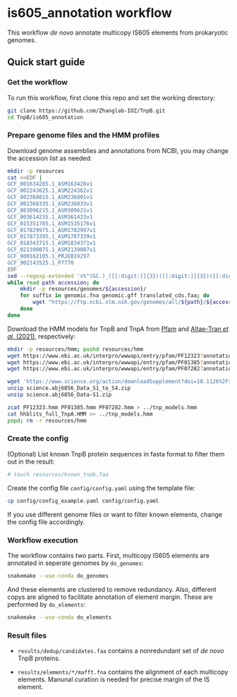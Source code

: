 # is605_annotation workflow

This workflow *de novo* annotate multicopy IS605 elements from prokaryotic genomes.

## Quick start guide

### Get the workflow

To run this workflow, first clone this repo and set the working directory:

```bash
git clone https://github.com/Zhanglab-IOZ/TnpB.git
cd TnpB/is605_annotation
```

### Prepare genome files and the HMM profiles

Download genome assemblies and annotations from NCBI, you may change the accession list as needed:

```bash
mkdir -p resources
cat <<EOF |
GCF_001634285.1_ASM163428v1
GCF_002243625.1_ASM224362v1
GCF_002368015.1_ASM236801v1
GCF_002368335.1_ASM236833v1
GCF_003096215.1_ASM309621v1
GCF_003614235.1_ASM361423v1
GCF_015351765.1_ASM1535176v1
GCF_017829975.1_ASM1782997v1
GCF_017873395.1_ASM1787339v1
GCF_018343715.1_ASM1834371v1
GCF_021390075.1_ASM2139007v1
GCF_900162105.1_PRJEB19297
GCF_902143525.1_P7770
EOF
sed --regexp-extended 's%^(GC.)_([[:digit:]]{3})([[:digit:]]{3})([[:digit:]]{3})%\1/\2/\3/\4\t\0%' |
while read path accession; do
    mkdir -p resources/genomes/${accession}/
    for suffix in genomic.fna genomic.gff translated_cds.faa; do
        wget "https://ftp.ncbi.nlm.nih.gov/genomes/all/${path}/${accession}/${accession}_${suffix}.gz" -O resources/genomes/${accession}/${accession}_${suffix}.gz
    done
done
```

Download the HMM models for TnpB and TnpA from [Pfam](https://www.ebi.ac.uk/interpro/) and [Altae-Tran *et al.* (2021)](https://doi.org/10.1126/science.abj6856), respectively:

```bash
mkdir -p resources/hmm; pushd resources/hmm
wget https://www.ebi.ac.uk/interpro/wwwapi/entry/pfam/PF12323?annotation=hmm -O PF12323.hmm
wget https://www.ebi.ac.uk/interpro/wwwapi/entry/pfam/PF01385?annotation=hmm -O PF01385.hmm
wget https://www.ebi.ac.uk/interpro/wwwapi/entry/pfam/PF07282?annotation=hmm -O PF07282.hmm

wget 'https://www.science.org/action/downloadSupplement?doi=10.1126%2Fscience.abj6856&file=science.abj6856_Data_S1_to_S4.zip' -O science.abj6856_Data_S1_to_S4.zip
unzip science.abj6856_Data_S1_to_S4.zip
unzip science.abj6856_Data-S1.zip

zcat PF12323.hmm PF01385.hmm PF07282.hmm > ../tnp_models.hmm
cat hhblits_full_TnpA.HMM >> ../tnp_models.hmm
popd; rm -r resources/hmm
```

### Create the config

(Optional) List known TnpB protein sequences in fasta format to filter them out in the result:
```bash
# touch resources/known_tnpb.faa
```

Create the config file `config/config.yaml` using the template file:
```bash
cp config/config_example.yaml config/config.yaml
```
If you use different genome files or want to filter known elements, change the config file accordingly.

### Workflow execution

The workflow contains two parts. First, multicopy IS605 elements are annotated in seperate genomes by `do_genomes`:
```bash
snakemake --use-conda do_genomes
```

And these elements are clustered to remove redundancy. Also, different copys are aligned to facilitate annotation of element margin. These are performed by `do_elements`:

```bash
snakemake --use-conda do_elements
```

### Result files

- `results/dedup/candidates.faa` contains a nonredundant set of *de novo* TnpB proteins.

- `results/elements/*/mafft.fna` contains the alignment of each multicopy elements.
Manunal curation is needed for precise margin of the IS element.
